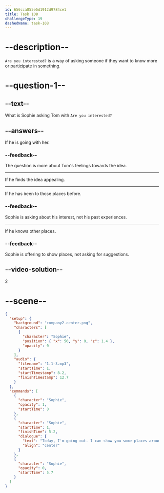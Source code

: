 ```yaml
---
id: 656cca055e5d1912d9784ce1
title: Task 108
challengeType: 19
dashedName: task-108
---
```


<!--
AUDIO REFERENCE:
Sophie: Today, I'm going out. I can show you some places around here. Are you interested?
-->

# --description--

`Are you interested?` is a way of asking someone if they want to know more or participate in something.

# --question-1--

## --text--

What is Sophie asking Tom with `Are you interested?`

## --answers--

If he is going with her.

### --feedback--

The question is more about Tom's feelings towards the idea.

---

If he finds the idea appealing.

---

If he has been to those places before.

### --feedback--

Sophie is asking about his interest, not his past experiences.

---

If he knows other places.

### --feedback--

Sophie is offering to show places, not asking for suggestions.

## --video-solution--

2

# --scene--

```json
{
  "setup": {
    "background": "company2-center.png",
    "characters": [
      {
        "character": "Sophie",
        "position": { "x": 50, "y": 0, "z": 1.4 },
        "opacity": 0
      }
    ],
    "audio": {
      "filename": "1.1-3.mp3",
      "startTime": 1,
      "startTimestamp": 8.2,
      "finishTimestamp": 12.7
    }
  },
  "commands": [
    {
      "character": "Sophie",
      "opacity": 1,
      "startTime": 0
    },
    {
      "character": "Sophie",
      "startTime": 1,
      "finishTime": 5.2,
      "dialogue": {
        "text": "Today, I'm going out. I can show you some places around here. Are you interested?",
        "align": "center"
      }
    },
    {
      "character": "Sophie",
      "opacity": 0,
      "startTime": 5.7
    }
  ]
}
```
